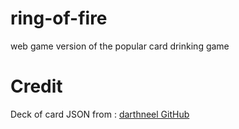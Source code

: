 # ring-of-fire
web game version of the popular card drinking game





# Credit

Deck of card JSON from : [darthneel GitHub](https://gist.github.com/darthneel/00e8966f45ef2b64652985d78d11443f)
